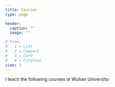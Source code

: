 ```yaml
---
title: Courses
type: page

header:
  caption: ""
  image: ""

# View.
#   1 = List
#   2 = Compact
#   3 = Card
#   4 = Citation
view: 3
---
```


I teach the following courses at Wuhan University:
